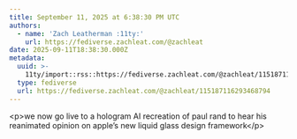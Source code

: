 ```yaml
---
title: September 11, 2025 at 6:38:30 PM UTC
authors:
  - name: 'Zach Leatherman :11ty:'
    url: https://fediverse.zachleat.com/@zachleat
date: 2025-09-11T18:38:30.000Z
metadata:
  uuid: >-
    11ty/import::rss::https://fediverse.zachleat.com/@zachleat/115187116293468794
  type: fediverse
  url: https://fediverse.zachleat.com/@zachleat/115187116293468794
---
```

\<p>we now go live to a hologram AI recreation of paul rand to hear his reanimated opinion on apple’s new liquid glass design framework\</p>